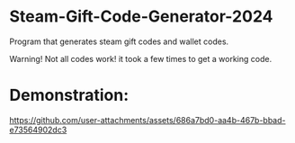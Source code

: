 # Steam-Gift-Code-Generator-2024

Program that generates steam gift codes and wallet codes.

Warning! Not all codes work! it took a few times to get a working code.

# Demonstration:
https://github.com/user-attachments/assets/686a7bd0-aa4b-467b-bbad-e73564902dc3
